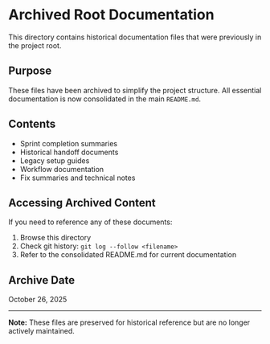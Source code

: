 # Archived Root Documentation

This directory contains historical documentation files that were previously in the project root.

## Purpose

These files have been archived to simplify the project structure. All essential documentation is now consolidated in the main `README.md`.

## Contents

- Sprint completion summaries
- Historical handoff documents
- Legacy setup guides
- Workflow documentation
- Fix summaries and technical notes

## Accessing Archived Content

If you need to reference any of these documents:

1. Browse this directory
2. Check git history: `git log --follow <filename>`
3. Refer to the consolidated README.md for current documentation

## Archive Date

October 26, 2025

---

**Note:** These files are preserved for historical reference but are no longer actively maintained.
